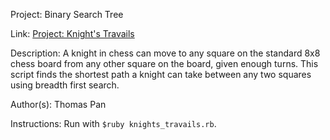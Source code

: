 Project: Binary Search Tree

Link: [Project: Knight's Travails](http://www.theodinproject.com/ruby-programming/data-structures-and-algorithms)

Description: A knight in chess can move to any square on the standard 8x8 chess board from any other square on the board, given enough turns. This script finds the shortest path a knight can take between any two squares using breadth first search. 

Author(s): Thomas Pan

Instructions: Run with `$ruby knights_travails.rb`.
